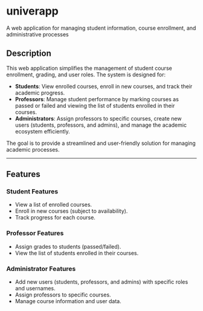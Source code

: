 # univerapp
A web application for managing student information, course enrollment, and administrative processes
## Description  
This web application simplifies the management of student course enrollment, grading, and user roles. The system is designed for:  
- **Students**: View enrolled courses, enroll in new courses, and track their academic progress.  
- **Professors**: Manage student performance by marking courses as passed or failed and viewing the list of students enrolled in their courses.  
- **Administrators**: Assign professors to specific courses, create new users (students, professors, and admins), and manage the academic ecosystem efficiently.  

The goal is to provide a streamlined and user-friendly solution for managing academic processes.

---

## Features  
### Student Features  
- View a list of enrolled courses.  
- Enroll in new courses (subject to availability).  
- Track progress for each course.  

### Professor Features  
- Assign grades to students (passed/failed).  
- View the list of students enrolled in their courses.  

### Administrator Features  
- Add new users (students, professors, and admins) with specific roles and usernames.  
- Assign professors to specific courses.  
- Manage course information and user data.  
